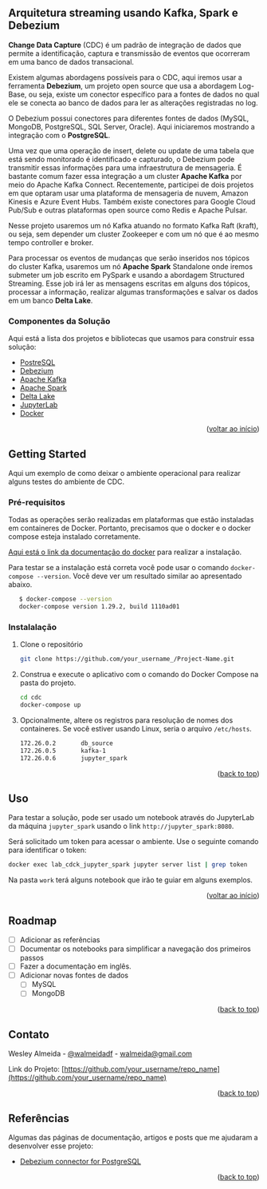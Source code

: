<div id="top"></div>

## Arquitetura streaming usando Kafka,  Spark e Debezium  

**Change Data Capture** (CDC) é um padrão de integração de dados que permite a identificação, captura e transmissão de eventos que ocorreram em uma banco de dados transacional.

Existem algumas abordagens possíveis para o CDC, aqui iremos usar a ferramenta **Debezium**, um projeto open source  que usa a abordagem  Log-Base, ou seja, existe um conector específico para a fontes de dados no qual ele se conecta ao banco de dados para ler as alterações registradas no log.

O Debezium possui conectores para diferentes fontes de dados (MySQL, MongoDB, PostgreSQL, SQL Server, Oracle). Aqui iniciaremos mostrando a integração com o **PostgreSQL**.

Uma vez que uma operação de insert, delete ou update de uma tabela que está sendo monitorado é identificado e capturado, o Debezium pode transmitir essas informações para uma infraestrutura de mensageria. É bastante comum fazer essa integração a um cluster **Apache Kafka** por meio do Apache Kafka Connect. Recentemente, participei de dois projetos em que optaram usar uma plataforma de mensageria de nuvem, Amazon Kinesis e Azure Event Hubs. Também existe conectores para Google Cloud Pub/Sub e outras plataformas open source como Redis e Apache Pulsar.

Nesse projeto usaremos um nó Kafka atuando no formato Kafka Raft (kraft), ou seja, sem depender um cluster Zookeeper e com um nó que é ao mesmo tempo controller e broker.

Para processar os eventos de mudanças que serão inseridos nos tópicos do cluster Kafka, usaremos um nó **Apache Spark** Standalone onde iremos submeter um job escrito em PySpark e usando a abordagem Structured Streaming. Esse job irá ler as mensagens escritas em alguns dos tópicos, processar a informação, realizar algumas transformações e salvar os dados em um banco **Delta Lake**.


### Componentes da Solução

Aqui está a lista dos projetos e bibliotecas que usamos para construir essa solução:

* [PostreSQL](https://www.postgresql.org/)
* [Debezium](https://debezium.io/)
* [Apache Kafka](https://kafka.apache.org/)
* [Apache Spark](https://spark.apache.org/)
* [Delta Lake](https://delta.io/)
* [JupyterLab](https://jupyter.org/)
* [Docker](https://www.docker.com/)

<p align="right">(<a href="#top">voltar ao início</a>)</p>



<!-- GETTING STARTED -->
## Getting Started

Aqui um exemplo de como deixar o ambiente operacional para realizar alguns testes do ambiente de CDC.

### Pré-requisitos

Todas as operações serão realizadas em plataformas que estão instaladas em containeres de Docker. Portanto, precisamos que o docker e o docker compose esteja instalado corretamente.

[Aqui está o link da documentação do docker](https://docs.docker.com/compose/install/) para realizar a instalação.

Para testar se a instalação está correta você pode usar o comando `docker-compose --version`. Você deve ver um resultado similar ao apresentado abaixo.

```sh
   $ docker-compose --version
   docker-compose version 1.29.2, build 1110ad01
   ```


### Instalalação

1. Clone o repositório
   ```sh
   git clone https://github.com/your_username_/Project-Name.git
   ```
2. Construa e execute o aplicativo com o comando do Docker Compose na pasta do projeto.
   ```sh
   cd cdc
   docker-compose up
   ```
3. Opcionalmente, altere os registros para resolução de nomes dos containeres. Se você estiver usando Linux, seria o arquivo `/etc/hosts`.
   ```sh
   172.26.0.2       db_source
   172.26.0.5       kafka-1
   172.26.0.6       jupyter_spark
   ```

<p align="right">(<a href="#top">back to top</a>)</p>



<!-- USAGE EXAMPLES -->
## Uso

Para testar a solução, pode ser usado um notebook através do JupyterLab da máquina `jupyter_spark` usando o link `http://jupyter_spark:8080`.

Será solicitado um token para acessar o ambiente. Use o seguinte comando para identificar o token:
```sh
docker exec lab_cdck_jupyter_spark jupyter server list | grep token
```
Na pasta `work` terá alguns notebook que irão te guiar em alguns exemplos.
<p align="right">(<a href="#top">voltar ao início</a>)</p>



<!-- ROADMAP -->
## Roadmap

- [ ] Adicionar as referências
- [ ] Documentar os notebooks para simplificar a navegação dos primeiros passos
- [ ] Fazer a documentação em inglês.
- [ ] Adicionar novas fontes de dados
    - [ ] MySQL
    - [ ] MongoDB

<p align="right">(<a href="#top">back to top</a>)</p>


<!-- CONTACT -->
## Contato

Wesley Almeida - [@walmeidadf](https://twitter.com/your_username) - walmeida@gmail.com

Link do Projeto: [https://github.com/your_username/repo_name](https://github.com/your_username/repo_name)

<p align="right">(<a href="#top">back to top</a>)</p>



<!-- ACKNOWLEDGMENTS -->
## Referências

Algumas das páginas de documentação, artigos e posts que me ajudaram a desenvolver esse projeto:

* [Debezium connector for PostgreSQL](https://debezium.io/documentation/reference/1.9/connectors/postgresql.html)

<p align="right">(<a href="#top">back to top</a>)</p>


